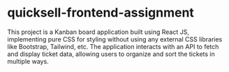 # quicksell-frontend-assignment
This project is a Kanban board application built using React JS, implementing pure CSS for styling without using any external CSS libraries like Bootstrap, Tailwind, etc. The application interacts with an API to fetch and display ticket data, allowing users to organize and sort the tickets in multiple ways.
